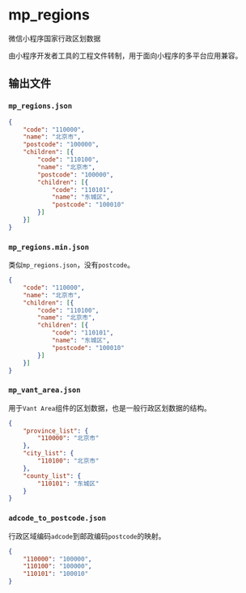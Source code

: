 # mp_regions

微信小程序国家行政区划数据

由小程序开发者工具的工程文件转制，用于面向小程序的多平台应用兼容。

## 输出文件

### `mp_regions.json`

```json
{
    "code": "110000",
    "name": "北京市",
    "postcode": "100000",
    "children": [{
        "code": "110100",
        "name": "北京市",
        "postcode": "100000",
        "children": [{
            "code": "110101",
            "name": "东城区",
            "postcode": "100010"
        }]
    }]
}
```

### `mp_regions.min.json`

类似`mp_regions.json`，没有`postcode`。

```json
{
    "code": "110000",
    "name": "北京市",
    "children": [{
        "code": "110100",
        "name": "北京市",
        "children": [{
            "code": "110101",
            "name": "东城区",
            "postcode": "100010"
        }]
    }]
}
```

### `mp_vant_area.json`

用于`Vant Area`组件的区划数据，也是一般行政区划数据的结构。

```json
{
    "province_list": {
        "110000": "北京市"
    },
    "city_list": {
        "110100": "北京市"
    },
    "county_list": {
        "110101": "东城区"
    }
}
```


### `adcode_to_postcode.json`

行政区域编码`adcode`到邮政编码`postcode`的映射。

```json
{
    "110000": "100000",
    "110100": "100000",
    "110101": "100010"
}
```
